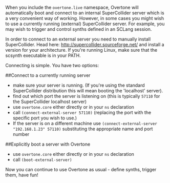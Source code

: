 When you include the `overtone.live` namespace, Overtone will automatically boot and connect to an internal SuperCollider server which is a very convenient way of working. However, in some cases you might wish to use a currently running (external) SuperCollider server. For example, you may wish to trigger and control synths defined in an SCLang session.

In order to connect to an external server you need to manually install SuperCollider. Head here: http://supercollider.sourceforge.net/ and install a version for your architecture. If you're running Linux, make sure that the scsynth executable is in your PATH.

Connecting is simple. You have two options:

##Connect to a currently running server

* make sure your server is running. (If you're using the standard SuperCollider distribution this will mean booting the 'localhost' server). 
* find out which port the server is listening on (this is typically `57110` for the SuperCollider localhost server)
* use `overtone.core` either directly or in your `ns` declaration
* call `(connect-external-server 57110)` (replacing the port with the specific port you wish to use.)
* If the server is on a different machine use `(connect-external-server "192.168.1.23" 57110)` substituting the appropriate name and port number

##Explicitly boot a server with Overtone

* use `overtone.core` either directly or in your `ns` declaration
* call `(boot-external-server)`

Now you can continue to use Overtone as usual - define synths, trigger them, have fun!
